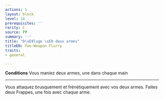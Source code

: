 ```yaml
---
actions: 1
layout: block
level: 14
prerequisites: ''
rarity: C
source: ??
summary: '-'
title: "D\xE9luge \xE0 deux armes"
titleEN: Two-Weapon Flurry
traits:
- general

---
```


<p><strong>Conditions</strong> Vous maniez deux armes, une dans chaque main</p>
<hr>
<p>Vous attaquez brusquement et frénétiquement avec vos deux armes. Faites deux Frappes, une fois avec chaque arme.</p>